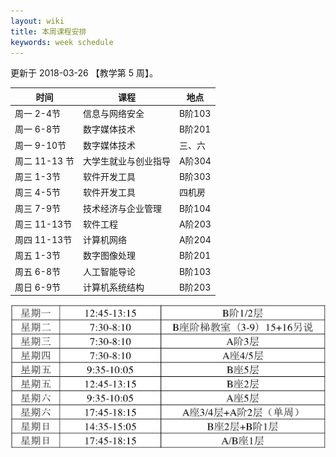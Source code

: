 ```yaml
---
layout: wiki
title: 本周课程安排
keywords: week schedule
---
```


更新于 2018-03-26 【教学第 5 周】。

| 时间 | 课程 | 地点 |
| --- | --- | --- |
| 周一 2-4节 | 信息与网络安全 | B阶103 |
| 周一 6-8节 | 数字媒体技术 | B阶201 | 
| 周一 9-10节 | 数字媒体技术 | 三、六 | 
| 周二 11-13 节 | 大学生就业与创业指导 | A阶304 |
| 周三 1-3节 | 软件开发工具 | B阶303 | 
| 周三 4-5节 | 软件开发工具 | 四机房 | 
| 周三 7-9节 | 技术经济与企业管理 | B阶104 | 
| 周三 11-13节 | 软件工程 | A阶203 |  
| 周四 11-13节 | 计算机网络 | A阶204 | 
| 周五 1-3节 | 数字图像处理 | B阶201 | 
| 周五 6-8节 | 人工智能导论 | B阶103 | 
| 周日 6-9节 | 计算机系统结构 | B阶203 | 

![time](/images/wiki/time.png)